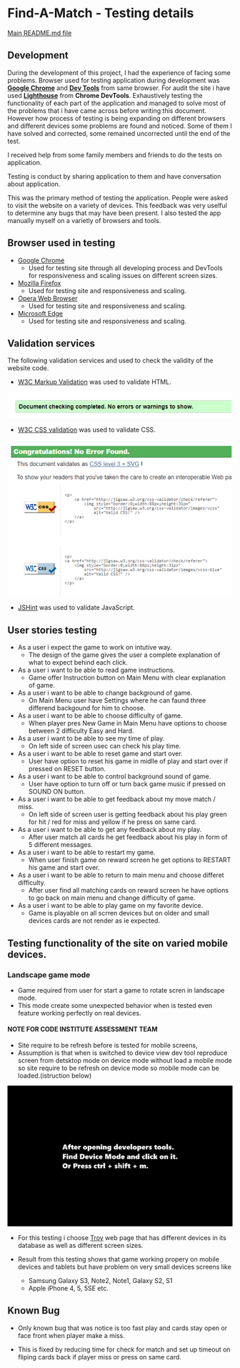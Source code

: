 # Find-A-Match - Testing details

[Main README.md file](README.md)

## Development
During the development of this project, I had the experience of facing some problems. Browser used for testing application during development was **[Google Chrome](https://www.google.com/chrome/)** and **[Dev Tools](https://developers.google.com/web/tools/chrome-devtools)** from same browser. For audit the site i have used **[Lighthouse](https://developers.google.com/web/tools/lighthouse/)** from **Chrome DevTools**. Exhaustively testing the functionality of each part of the application and managed to solve most of the problems that i have came across before writing this document. However how process of testing is being expanding on different browsers and different devices some problems are found and noticed. Some of them I have solved and corrected, some remained uncorrected until the end of the test.

I received help from some family members and friends to do the tests on application.

Testing is conduct by sharing application to them and have conversation about application.

This was the primary method of testing the application. People were asked to visit the website on a variety of devices. This feedback was very uselful to determine any bugs that may have been present. I also tested the app manually myself on a varietly of browsers and tools. 

## Browser used in testing 

- [Google Chrome](https://www.google.com/chrome/)
    - Used for testing site through all developing process and DevTools for responsiveness and scaling issues on different screen sizes.
- [Mozilla Firefox](https://www.mozilla.org/en-US/exp/)
    - Used for testing site and responsiveness and scaling.
- [Opera Web Browser](https://www.opera.com)
    - Used for testing site and responsiveness and scaling.
- [Microsoft Edge](https://www.windowscentral.com/microsoft-edge)
    - Used for testing site and responsiveness and scaling.


## Validation services
The following validation services and used to check the validity of the website code.

- [W3C Markup Validation](https://validator.w3.org/) was used to validate HTML.
<div align="center">
<img src="/readme_files/html-check.png" width="500" target="_blank" rel="noopener" alt="html-result">
</div>

- [W3C CSS validation](https://jigsaw.w3.org/css-validator/) was used to validate CSS.

<div align="center">
<img src="/readme_files/css-check.png" width="500" target="_blank" rel="noopener" alt="css-result">
</div>

- [JSHint](https://jshint.com/) was used to validate JavaScript.


## User stories testing

- As a user i expect the game to work on intutive way.
    - The design of the game gives the user a complete explanation of what to expect behind each click.
- As a user i want to be able to read game instructions.
    - Game offer Instruction button on Main Menu with clear explanation of game.
- As a user i want to be able to change background of game.
    - On Main Menu user have Settings where he can faund three differend backgound for him to choose.
- As a user i want to be able to choose difficulty of game.
    - When player pres New Game in Main Menu have options to choose between 2 difficulty Easy and Hard.
- As a user i want to be able to see my time of play.
    - On left side of screen usec can check his play time.
- As a user i want to be able to reset game and start over.
    - User have option to reset his game in midlle of play and start over if pressed on RESET button.
- As a user i want to be able to control background sound of game.
    - User have option to turn off or turn back game music if pressed on SOUND ON button.
- As a user i want to be able to get feedback about my move match / miss.
    - On left side of screen user is getting feedback about his play green for hit / red for miss and yellow if he press on same card.
- As a user i want to be able to get any feedback about my play.
    - After user match all cards he get feedback about his play in form of 5 different messages.
- As a user i want to be able to restart my game.
    - When user finish game on reward screen he get options to RESTART his game and start over.
- As a user i want to be able to return to main menu and choose differet          difficulty.
    - After user find all matching cards on reward screen he have options to go back on main menu and change difficulty of game.
- As a user i want to be able to play game on my favorite device.
    - Game is playable on all scrren devices but on older and small devices cards are not render as ie expected.

## Testing functionality of the site on varied mobile devices.

### Landscape game mode
- Game required from user for start a game to rotate scren in landscape mode.
- This mode create some unexpected behavior when is tested even feature working perfectly on real devices.


#### **NOTE FOR CODE INSTITUTE ASSESSMENT TEAM**
- Site require to be refresh before is tested for mobile screens,
- Assumption is that when is switched to device view dev tool reproduce screen   from detsktop mode on device mode without load a mobile mode so site require    to be refresh on device mode so mobile mode can be loaded.(istruction below)

<div align="center">

![Mobile Testing](/readme_files/mobile-testing-instruction.gif)
</div>



- For this testing i choose [Troy](http://troy.labs.daum.net/) web page that has different devices in its database as well as different screen sizes.

- Result from this testing shows that game working propery on mobile devices and tablets but have problem on very small devices screens like 
    - Samsung Galaxy S3, Note2, Note1, Galaxy S2, S1
    - Apple iPhone 4, 5, 5SE etc.




## Known Bug

- Only known bug that was notice is too fast play and cards stay open or face front when player make a miss.

- This is fixed by reducing time for check for match and set up timeout on fliping cards back if player miss or press on same card.







